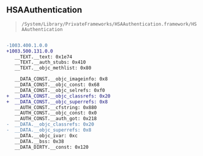 ## HSAAuthentication

> `/System/Library/PrivateFrameworks/HSAAuthentication.framework/HSAAuthentication`

```diff

-1003.400.1.0.0
+1003.500.131.0.0
   __TEXT.__text: 0x1e74
   __TEXT.__auth_stubs: 0x410
   __TEXT.__objc_methlist: 0x80

   __DATA_CONST.__objc_imageinfo: 0x8
   __DATA_CONST.__objc_const: 0x68
   __DATA_CONST.__objc_selrefs: 0xf0
+  __DATA_CONST.__objc_classrefs: 0x20
+  __DATA_CONST.__objc_superrefs: 0x8
   __AUTH_CONST.__cfstring: 0x880
   __AUTH_CONST.__objc_const: 0x0
   __AUTH_CONST.__auth_got: 0x218
-  __DATA.__objc_classrefs: 0x20
-  __DATA.__objc_superrefs: 0x8
   __DATA.__objc_ivar: 0xc
   __DATA.__bss: 0x38
   __DATA_DIRTY.__const: 0x120

```
